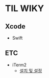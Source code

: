 # TIL WIKY

## Xcode
* Swift

## ETC
* iTerm2
  * [설치 및 설정](https://github.com/GOD5WEN/TIL/blob/main/iTerm2/설치%20및%20설정.md)